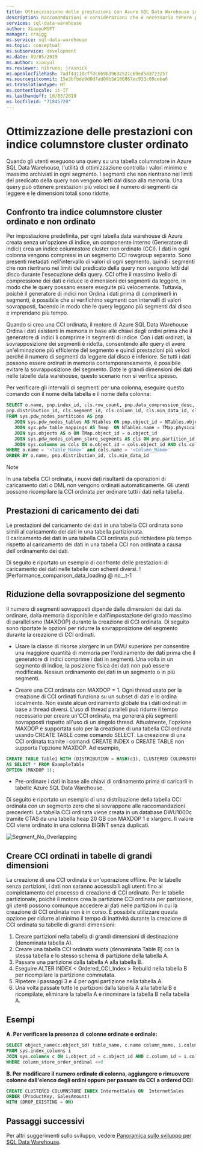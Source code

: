 ```yaml
---
title: Ottimizzazione delle prestazioni con Azure SQL Data Warehouse indice columnstore cluster ordinato | Microsoft Docs
description: Raccomandazioni e considerazioni che è necessario tenere presente quando si usa l'indice columnstore cluster ordinato per migliorare le prestazioni delle query.
services: sql-data-warehouse
author: XiaoyuMSFT
manager: craigg
ms.service: sql-data-warehouse
ms.topic: conceptual
ms.subservice: development
ms.date: 09/05/2019
ms.author: xiaoyul
ms.reviewer: nibruno; jrasnick
ms.openlocfilehash: 7adf43110cffdc669b39632521c69ed5d3723257
ms.sourcegitcommit: 15e3bfbde9d0d7ad00b5d186867ec933c60cebe6
ms.translationtype: HT
ms.contentlocale: it-IT
ms.lasthandoff: 10/03/2019
ms.locfileid: "71845720"
---
```

# <a name="performance-tuning-with-ordered-clustered-columnstore-index"></a>Ottimizzazione delle prestazioni con indice columnstore cluster ordinato  

Quando gli utenti eseguono una query su una tabella columnstore in Azure SQL Data Warehouse, l'utilità di ottimizzazione controlla i valori minimo e massimo archiviati in ogni segmento.  I segmenti che non rientrano nei limiti del predicato della query non vengono letti dal disco alla memoria.  Una query può ottenere prestazioni più veloci se il numero di segmenti da leggere e le dimensioni totali sono ridotte.   

## <a name="ordered-vs-non-ordered-clustered-columnstore-index"></a>Confronto tra indice columnstore cluster ordinato e non ordinato 
Per impostazione predefinita, per ogni tabella data warehouse di Azure creata senza un'opzione di indice, un componente interno (Generatore di indici) crea un indice columnstore cluster non ordinato (CCI).  I dati in ogni colonna vengono compressi in un segmento CCI rowgroup separato.  Sono presenti metadati nell'intervallo di valori di ogni segmento, quindi i segmenti che non rientrano nei limiti del predicato della query non vengono letti dal disco durante l'esecuzione della query.  CCI offre il massimo livello di compressione dei dati e riduce le dimensioni dei segmenti da leggere, in modo che le query possano essere eseguite più velocemente. Tuttavia, poiché il generatore di indici non Ordina i dati prima di comprimerli in segmenti, è possibile che si verifichino segmenti con intervalli di valori sovrapposti, facendo in modo che le query leggano più segmenti dal disco e imprendano più tempo.  

Quando si crea una CCI ordinata, il motore di Azure SQL Data Warehouse Ordina i dati esistenti in memoria in base alle chiavi degli ordini prima che il generatore di indici li comprime in segmenti di indice.  Con i dati ordinati, la sovrapposizione dei segmenti è ridotta, consentendo alle query di avere un'eliminazione più efficiente del segmento e quindi prestazioni più veloci perché il numero di segmenti da leggere dal disco è inferiore.  Se tutti i dati possono essere ordinati in memoria contemporaneamente, è possibile evitare la sovrapposizione del segmento.  Date le grandi dimensioni dei dati nelle tabelle data warehouse, questo scenario non si verifica spesso.  

Per verificare gli intervalli di segmenti per una colonna, eseguire questo comando con il nome della tabella e il nome della colonna:

```sql
SELECT o.name, pnp.index_id, cls.row_count, pnp.data_compression_desc, pnp.pdw_node_id, 
pnp.distribution_id, cls.segment_id, cls.column_id, cls.min_data_id, cls.max_data_id, cls.max_data_id-cls.min_data_id as difference
FROM sys.pdw_nodes_partitions AS pnp
   JOIN sys.pdw_nodes_tables AS Ntables ON pnp.object_id = NTables.object_id AND pnp.pdw_node_id = NTables.pdw_node_id
   JOIN sys.pdw_table_mappings AS Tmap  ON NTables.name = TMap.physical_name AND substring(TMap.physical_name,40, 10) = pnp.distribution_id
   JOIN sys.objects AS o ON TMap.object_id = o.object_id
   JOIN sys.pdw_nodes_column_store_segments AS cls ON pnp.partition_id = cls.partition_id AND pnp.distribution_id  = cls.distribution_id
   JOIN sys.columns as cols ON o.object_id = cols.object_id AND cls.column_id = cols.column_id
WHERE o.name = '<Table_Name>' and cols.name = '<Column_Name>' 
ORDER BY o.name, pnp.distribution_id, cls.min_data_id

```

> [!NOTE] 
> In una tabella CCI ordinata, i nuovi dati risultanti da operazioni di caricamento dati o DML non vengono ordinati automaticamente.  Gli utenti possono ricompilare la CCI ordinata per ordinare tutti i dati nella tabella.  

## <a name="data-loading-performance"></a>Prestazioni di caricamento dei dati

Le prestazioni del caricamento dei dati in una tabella CCI ordinata sono simili al caricamento dei dati in una tabella partizionata.  
Il caricamento dei dati in una tabella CCI ordinata può richiedere più tempo rispetto al caricamento dei dati in una tabella CCI non ordinata a causa dell'ordinamento dei dati.  

Di seguito è riportato un esempio di confronto delle prestazioni di caricamento dei dati nelle tabelle con schemi diversi.
![Performance_comparison_data_loading @ no__t-1
 
## <a name="reduce-segment-overlapping"></a>Riduzione della sovrapposizione del segmento

Il numero di segmenti sovrapposti dipende dalle dimensioni dei dati da ordinare, dalla memoria disponibile e dall'impostazione del grado massimo di parallelismo (MAXDOP) durante la creazione di CCI ordinata. Di seguito sono riportate le opzioni per ridurre la sovrapposizione del segmento durante la creazione di CCI ordinati.

- Usare la classe di risorse xlargerc in un DWU superiore per consentire una maggiore quantità di memoria per l'ordinamento dei dati prima che il generatore di indici comprime i dati in segmenti.  Una volta in un segmento di indice, la posizione fisica dei dati non può essere modificata.  Nessun ordinamento dei dati in un segmento o in più segmenti.  

- Creare una CCI ordinata con MAXDOP = 1.  Ogni thread usato per la creazione di CCI ordinati funziona su un subset di dati e lo ordina localmente.  Non esiste alcun ordinamento globale tra i dati ordinati in base a thread diversi.  L'uso di thread paralleli può ridurre il tempo necessario per creare un'CCI ordinata, ma genererà più segmenti sovrapposti rispetto all'uso di un singolo thread.  Attualmente, l'opzione MAXDOP è supportata solo per la creazione di una tabella CCI ordinata usando CREATE TABLE come comando SELECT.  La creazione di una CCI ordinata tramite i comandi CREATE INDEX o CREATE TABLE non supporta l'opzione MAXDOP. Ad esempio,

```sql
CREATE TABLE Table1 WITH (DISTRIBUTION = HASH(c1), CLUSTERED COLUMNSTORE INDEX ORDER(c1) )
AS SELECT * FROM ExampleTable
OPTION (MAXDOP 1);
```
- Pre-ordinare i dati in base alle chiavi di ordinamento prima di caricarli in tabelle Azure SQL Data Warehouse.


Di seguito è riportato un esempio di una distribuzione della tabella CCI ordinata con un segmento zero che si sovrappone alle raccomandazioni precedenti. La tabella CCI ordinata viene creata in un database DWU1000c tramite CTAS da una tabella heap 20 GB con MAXDOP 1 e xlargerc.  Il valore CCI viene ordinato in una colonna BIGINT senza duplicati.  

![Segment_No_Overlapping](media/performance-tuning-ordered-cci/perfect-sorting-example.png)

## <a name="create-ordered-cci-on-large-tables"></a>Creare CCI ordinati in tabelle di grandi dimensioni
La creazione di una CCI ordinata è un'operazione offline.  Per le tabelle senza partizioni, i dati non saranno accessibili agli utenti fino al completamento del processo di creazione di CCI ordinato.   Per le tabelle partizionate, poiché il motore crea la partizione CCI ordinata per partizione, gli utenti possono comunque accedere ai dati nelle partizioni in cui la creazione di CCI ordinata non è in corso.   È possibile utilizzare questa opzione per ridurre al minimo il tempo di inattività durante la creazione di CCI ordinata su tabelle di grandi dimensioni: 

1.  Creare partizioni nella tabella di grandi dimensioni di destinazione (denominata tabella A).
2.  Creare una tabella CCI ordinata vuota (denominata Table B) con la stessa tabella e lo stesso schema di partizione della tabella A.
3.  Passare una partizione dalla tabella A alla tabella B.
4.  Eseguire ALTER INDEX < Ordered_CCI_Index > Rebuild nella tabella B per ricompilare la partizione commutata.  
5.  Ripetere i passaggi 3 e 4 per ogni partizione nella tabella A.
6.  Una volta passate tutte le partizioni dalla tabella A alla tabella B e ricompilate, eliminare la tabella A e rinominare la tabella B nella tabella A. 

## <a name="examples"></a>Esempi

**A. Per verificare la presenza di colonne ordinate e ordinale:**
```sql
SELECT object_name(c.object_id) table_name, c.name column_name, i.column_store_order_ordinal 
FROM sys.index_columns i 
JOIN sys.columns c ON i.object_id = c.object_id AND c.column_id = i.column_id
WHERE column_store_order_ordinal <>0
```

**B. Per modificare il numero ordinale di colonna, aggiungere o rimuovere colonne dall'elenco degli ordini oppure per passare da CCI a ordered CCI:**
```sql
CREATE CLUSTERED COLUMNSTORE INDEX InternetSales ON  InternetSales
ORDER (ProductKey, SalesAmount)
WITH (DROP_EXISTING = ON)
```

## <a name="next-steps"></a>Passaggi successivi
Per altri suggerimenti sullo sviluppo, vedere [Panoramica sullo sviluppo per SQL Data Warehouse](sql-data-warehouse-overview-develop.md).
